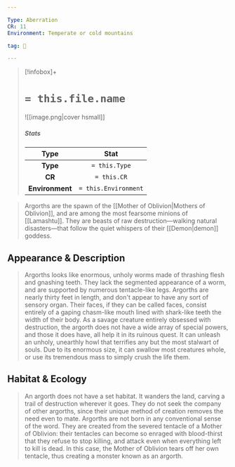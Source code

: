 ```yaml
---

Type: Aberration
CR: 11
Environment: Temperate or cold mountains

tag: 👹

---
```


> [!infobox]+
> #  `= this.file.name`
> ![[image.png|cover hsmall]]
> ##### Stats
> Type | Stat |
> :---:|:---:|
> **Type** | `= this.Type` |
> **CR** | `= this.CR` |
> **Environment** | `= this.Environment` |



> Argorths are the spawn of the [[Mother of Oblivion|Mothers of Oblivion]], and are among the most fearsome minions of [[Lamashtu]]. They are beasts of raw destruction—walking natural disasters—that follow the quiet whispers of their [[Demon|demon]] goddess. 


## Appearance & Description

> Argorths looks like enormous, unholy worms made of thrashing flesh and gnashing teeth. They lack the segmented appearance of a worm, and are supported by numerous tentacle-like legs. Argorths are nearly thirty feet in length, and don't appear to have any sort of sensory organ. Their faces, if they can be called faces, consist entirely of a gaping chasm-like mouth lined with shark-like teeth the width of their body.
> As a savage creature entirely obsessed with destruction, the argorth does not have a wide array of special powers, and those it does have, all help it in its ruinous quest. It can unleash an unholy, unearthly howl that terrifies any but the most stalwart of souls. Due to its enormous size, it can swallow most creatures whole, or use its tremendous mass to simply crush the life them.


## Habitat & Ecology

> An argorth does not have a set habitat. It wanders the land, carving a trail of destruction wherever it goes. They do not seek the company of other argorths, since their unique method of creation removes the need even to mate. Argorths are not born in any conventional sense of the word. They are created from the severed tentacle of a Mother of Oblivion: their tentacles can become so enraged with blood-thirst that they refuse to stop killing, and attack even when everything left to kill is dead. In this case, the Mother of Oblivion tears off her own tentacle, thus creating a monster known as an argorth.







